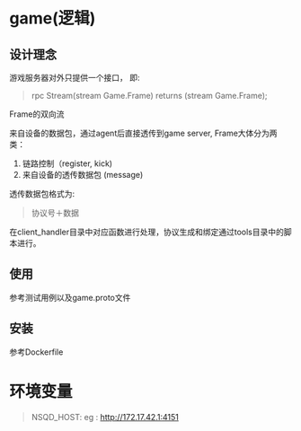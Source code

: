 # game(逻辑)
## 设计理念
游戏服务器对外只提供一个接口， 即:

> rpc Stream(stream Game.Frame) returns (stream Game.Frame);

Frame的双向流

来自设备的数据包，通过agent后直接透传到game server, Frame大体分为两类：        
1. 链路控制（register, kick)     
2. 来自设备的透传数据包 (message)       

透传数据包格式为:      
> 协议号＋数据

在client_handler目录中对应函数进行处理，协议生成和绑定通过tools目录中的脚本进行。

## 使用
参考测试用例以及game.proto文件

## 安装
参考Dockerfile

# 环境变量
> NSQD_HOST: eg : http://172.17.42.1:4151
